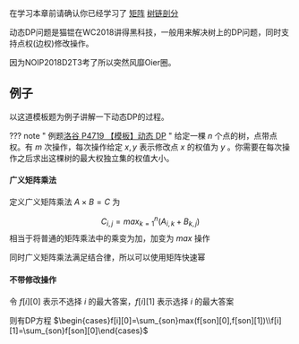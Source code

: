 在学习本章前请确认你已经学习了 [矩阵](../math/matrix.md) [树链剖分](../graph/hld.md)

动态DP问题是猫锟在WC2018讲得黑科技，一般用来解决树上的DP问题，同时支持点权(边权)修改操作。

因为NOIP2018D2T3考了所以突然风靡Oier圈。

## 例子

以这道模板题为例子讲解一下动态DP的过程。

??? note " 例题[洛谷 P4719 【模板】动态 DP](https://www.luogu.org/problem/P4719) "
    给定一棵 $n$ 个点的树，点带点权。有 $m$ 次操作，每次操作给定 $x,y$ 表示修改点 $x$ 的权值为 $y$ 。你需要在每次操作之后求出这棵树的最大权独立集的权值大小。

#### 广义矩阵乘法

定义广义矩阵乘法 $A\times B=C$ 为

$$
C_{i,j}=max_{k=1}^{n}(A_{i,k}+B_{k,j})
$$
相当于将普通的矩阵乘法中的乘变为加，加变为 $max$ 操作

同时广义矩阵乘法满足结合律，所以可以使用矩阵快速幂

#### 不带修改操作

令 $f[i][0]$ 表示不选择 $i$ 的最大答案，$f[i][1]$ 表示选择 $i$ 的最大答案

则有DP方程 $\begin{cases}f[i][0]=\sum_{son}max(f[son][0],f[son][1])\\f[i][1]=\sum_{son}f[son][0]\end{cases}$